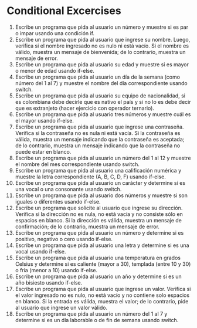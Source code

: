 # Conditional Excercises

1. Escribe un programa que pida al usuario un número y muestre si es par o impar usando una condición if.
2. Escribe un programa que pida al usuario que ingrese su nombre. Luego, verifica si el nombre ingresado no es nulo ni está vacío. Si el nombre es válido, muestra un mensaje de bienvenida; de lo contrario, muestra un mensaje de error.
3. Escribe un programa que pida al usuario su edad y muestre si es mayor o menor de edad usando if-else.
4. Escribe un programa que pida al usuario un día de la semana (como número del 1 al 7) y muestre el nombre del día correspondiente usando switch.
5. Escribe un programa que pida al usuario su equipo de nacionalidad, si es colombiana debe decirle que es nativo el país y si no lo es debe decir que es extranjeto (hacer ejercicio con operador ternario).
6. Escribe un programa que pida al usuario tres números y muestre cuál es el mayor usando if-else.
7. Escribe un programa que pida al usuario que ingrese una contraseña. Verifica si la contraseña no es nula ni está vacía. Si la contraseña es válida, muestra un mensaje indicando que la contraseña es aceptada; de lo contrario, muestra un mensaje indicando que la contraseña no puede estar en blanco.
8. Escribe un programa que pida al usuario un número del 1 al 12 y muestre el nombre del mes correspondiente usando switch.
9. Escribe un programa que pida al usuario una calificación numérica y muestre la letra correspondiente (A, B, C, D, F) usando if-else.
10. Escribe un programa que pida al usuario un carácter y determine si es una vocal o una consonante usando switch.
11. Escribe un programa que pida al usuario dos números y muestre si son iguales o diferentes usando if-else.
12. Escribe un programa que solicite al usuario que ingrese su dirección. Verifica si la dirección no es nula, no está vacía y no consiste sólo en espacios en blanco. Si la dirección es válida, muestra un mensaje de confirmación; de lo contrario, muestra un mensaje de error.
13. Escribe un programa que pida al usuario un número y determine si es positivo, negativo o cero usando if-else.
14. Escribe un programa que pida al usuario una letra y determine si es una vocal usando if-else.
15. Escribe un programa que pida al usuario una temperatura en grados Celsius y determine si es caliente (mayor a 30), templada (entre 10 y 30) o fría (menor a 10) usando if-else.
16. Escribe un programa que pida al usuario un año y determine si es un año bisiesto usando if-else.
17. Escribe un programa que pida al usuario que ingrese un valor. Verifica si el valor ingresado no es nulo, no está vacío y no contiene solo espacios en blanco. Si la entrada es válida, muestra el valor; de lo contrario, pide al usuario que ingrese un valor válido.
18. Escribe un programa que pida al usuario un número del 1 al 7 y determine si es un día laborable o de fin de semana usando switch.

